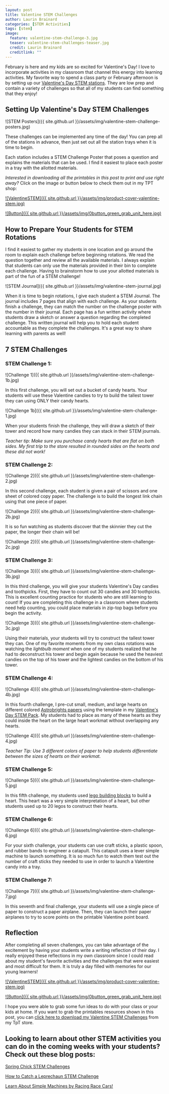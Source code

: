```yaml
---
layout: post
title: Valentine STEM Challenges
author: Laurin Brainard
categories: [STEM Activities]
tags: [stem]
image:
  feature: valentine-stem-challenge-3.jpg
  teaser: valentine-stem-challenges-teaser.jpg
  credit: Laurin Brainard
  creditlink: ""
---
```

February is here and my kids are so excited for Valentine's Day! I love to incorporate activities in my classroom that channel this energy into learning activities. My favorite way to spend a class party or February afternoon is by setting up our [Valentine's Day STEM stations](https://www.teacherspayteachers.com/Product/50-off-for-48-Hours-Valentine-STEM-Challenges-5248004?utm_source=PB%20Blog&utm_campaign=Valentine%20STEM%20Stations). They are low prep and contain a variety of challenges so that all of my students can find something that they enjoy!

## Setting Up Valentine's Day STEM Challenges
![STEM Posters]({{ site.github.url }}/assets/img/valentine-stem-challenge-posters.jpg)

These challenges can be implemented any time of the day! You can prep all of the stations in advance, then just set out all the station trays when it is time to begin.

Each station includes a STEM Challenge Poster that poses a question and explains the materials that can be used. I find it easiest to place each poster in a tray with the allotted materials.

_Interested in downloading all the printables in this post to print and use right away?_ Click on the image or button below to check them out in my TPT shop:

[![ValentineSTEM]({{ site.github.url }}/assets/img/product-cover-valentine-stem.jpg)](https://www.teacherspayteachers.com/Product/50-off-for-48-Hours-Valentine-STEM-Challenges-5248004?utm_source=PB%20Blog&utm_campaign=Valentine%20STEM%20Stations)

[![Button]({{ site.github.url }}/assets/img/0button_green_grab_unit_here.jpg)](https://www.teacherspayteachers.com/Product/50-off-for-48-Hours-Valentine-STEM-Challenges-5248004?utm_source=PB%20Blog&utm_campaign=Valentine%20STEM%20Stations)

## How to Prepare Your Students for STEM Rotations

I find it easiest to gather my students in one location and go around the room to explain each challenge before beginning rotations. We read the question together and review all the available materials. I always explain that students can only use the materials provided in their bin to complete each challenge. Having to brainstorm how to use your allotted materials is part of the fun of a STEM challenge! 

![STEM Journal]({{ site.github.url }}/assets/img/valentine-stem-journal.jpg)

When it is time to begin rotations, I give each student a STEM Journal. The journal includes 7 pages that align with each challenge. As your students finish a challenge, they can match the number on the challenge poster with the number in their journal. Each page has a fun written activity where students draw a sketch or answer a question regarding the completed challenge. This written journal will help you to hold each student accountable as they complete the challenges. It's a great way to share learning with parents as well!

## 7 STEM Challenges

### STEM Challenge 1: 
![Challenge 1]({{ site.github.url }}/assets/img/valentine-stem-challenge-1b.jpg)

In this first challenge, you will set out a bucket of candy hearts. Your students will use these Valentine candies to try to build the tallest tower they can using ONLY their candy hearts. 

![Challenge 1b]({{ site.github.url }}/assets/img/valentine-stem-challenge-1.jpg)

When your students finish the challenge, they will draw a sketch of their tower and record how many candies they can stack in their STEM journals.

*Teacher tip: Make sure you purchase candy hearts that are flat on both sides. My first trip to the store resulted in rounded sides on the hearts and these did not work!*

### STEM Challenge 2:
![Challenge 2]({{ site.github.url }}/assets/img/valentine-stem-challenge-2.jpg)

In this second challenge, each student is given a pair of scissors and one sheet of colored copy paper. The challenge is to build the longest link chain using that one piece of paper. 

![Challenge 2]({{ site.github.url }}/assets/img/valentine-stem-challenge-2b.jpg)

It is so fun watching as students discover that the skinnier they cut the paper, the longer their chain will be!

![Challenge 2]({{ site.github.url }}/assets/img/valentine-stem-challenge-2c.jpg)

### STEM Challenge 3:
![Challenge 3]({{ site.github.url }}/assets/img/valentine-stem-challenge-3b.jpg)

In this third challenge, you will give your students Valentine's Day candies and toothpicks. First, they have to count out 30 candies and 30 toothpicks. This is excellent counting practice for students who are still learning to count! If you are completing this challenge in a classroom where students need help counting, you could place materials in zip-top bags before you begin the activity. 

![Challenge 3]({{ site.github.url }}/assets/img/valentine-stem-challenge-3c.jpg)

Using their materials, your students will try to construct the tallest tower they can. One of my favorite moments from my own class rotations was watching the *lightbulb moment* when one of my students realized that he had to deconstruct his tower and begin again because he used the heaviest candies on the top of his tower and the lightest candies on the bottom of his tower. 

### STEM Challenge 4:
![Challenge 4]({{ site.github.url }}/assets/img/valentine-stem-challenge-4b.jpg)

In this fourth challenge, I pre-cut small, medium, and large hearts on different colored [Astrobrights papers](https://www.amazon.com/gp/product/B01LX0UJBN/ref=as_li_tl?ie=UTF8&camp=1789&creative=9325&creativeASIN=B01LX0UJBN&linkCode=as2&tag=theprimarybra-20&linkId=3b99140818a0edf8d0a551c9fee02a4c) using the template in my [Valentine's Day STEM Pack](https://www.teacherspayteachers.com/Product/50-off-for-48-Hours-Valentine-STEM-Challenges-5248004?utm_source=PB%20Blog&utm_campaign=Valentine%20STEM%20Stations). My students had to place as many of these hearts as they could inside the heart on the large heart workmat without overlapping any hearts. 

![Challenge 4]({{ site.github.url }}/assets/img/valentine-stem-challenge-4.jpg)

*Teacher Tip: Use 3 different colors of paper to help students differentiate between the sizes of hearts on their workmat.*

### STEM Challenge 5: 
![Challenge 5]({{ site.github.url }}/assets/img/valentine-stem-challenge-5.jpg)

In this fifth challenge, my students used [lego building blocks](https://amzn.to/2wiQPVj) to build a heart. This heart was a very simple interpretation of a heart, but other students used up to 20 legos to construct their hearts. 

### STEM Challenge 6:
![Challenge 6]({{ site.github.url }}/assets/img/valentine-stem-challenge-6.jpg)

For your sixth challenge, your students can use craft sticks, a plastic spoon, and rubber bands to engineer a catapult. This catapult uses a lever simple machine to launch something. It is so much fun to watch them test out the number of craft sticks they needed to use in order to launch a Valentine candy into a tray. 

### STEM Challenge 7:
![Challenge 7]({{ site.github.url }}/assets/img/valentine-stem-challenge-7.jpg)

In this seventh and final challenge, your students will use a single piece of paper to construct a paper airplane. Then, they can launch their paper airplanes to try to score points on the printable Valentine point board.

## Reflection

After completing all seven challenges, you can take advantage of the excitement by having your students write a writing reflection of their day. I really enjoyed these reflections in my own classroom since I could read about my student's favorite activities and the challenges that were easiest and most difficult for them. It is truly a day filled with memories for our young learners! 

[![ValentineSTEM]({{ site.github.url }}/assets/img/product-cover-valentine-stem.jpg)](https://www.teacherspayteachers.com/Product/50-off-for-48-Hours-Valentine-STEM-Challenges-5248004?utm_source=PB%20Blog&utm_campaign=Valentine%20STEM%20Stations)

[![Button]({{ site.github.url }}/assets/img/0button_green_grab_unit_here.jpg)](https://www.teacherspayteachers.com/Product/50-off-for-48-Hours-Valentine-STEM-Challenges-5248004?utm_source=PB%20Blog&utm_campaign=Valentine%20STEM%20Stations)

I hope you were able to grab some fun ideas to do with your class or your kids at home. If you want to grab the printables resources shown in this post, you can [click here to download my Valentine STEM Challenges](https://www.teacherspayteachers.com/Product/50-off-for-48-Hours-Valentine-STEM-Challenges-5248004?utm_source=PB%20Blog&utm_campaign=Valentine%20STEM%20Stations) from my TpT store. 

## Looking to learn about other STEM activities you can do in the coming weeks with your students? Check out these blog posts:

[Spring Chick STEM Challenges](https://theprimarybrain.com/stem%20activities/2023/04/10/Spring-Chick-STEM-Challenges/)

[How to Catch a Leprechaun STEM Challenge](https://theprimarybrain.com/literacy%20activities/2023/02/25/st-patricks-day-leprechaun-traps/)

[Learn About Simple Machines by Racing Race Cars!](https://theprimarybrain.com/stem%20activities/2018/03/06/Wheel-and-Axle-Simple-Machines/)